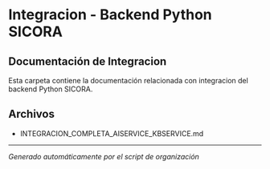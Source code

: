 # Integracion - Backend Python SICORA

## Documentación de Integracion

Esta carpeta contiene la documentación relacionada con integracion del backend Python SICORA.

## Archivos

- INTEGRACION_COMPLETA_AISERVICE_KBSERVICE.md

---
*Generado automáticamente por el script de organización*

